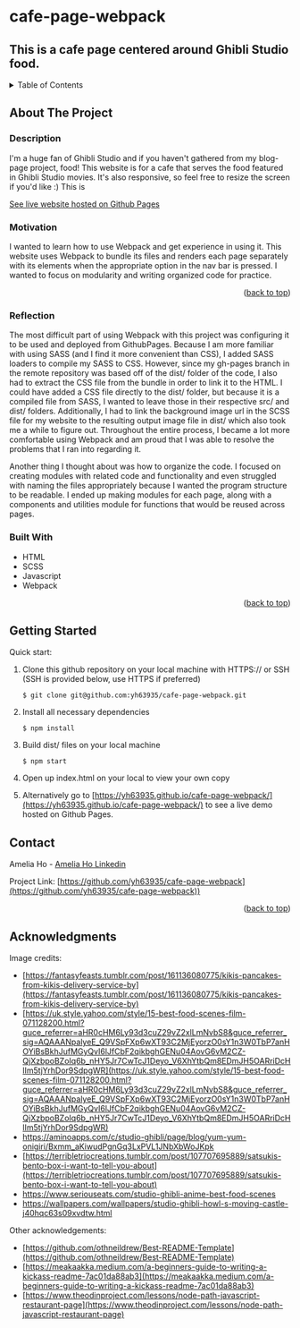 <a name="readme-top"></a>
# cafe-page-webpack
## This is a cafe page centered around Ghibli Studio food. 

<!-- TABLE OF CONTENTS -->
<details>
  <summary>Table of Contents</summary>
  <ol>
    <li>
      <a href="#about-the-project">About The Project</a>
      <ul>
        <li><a href="#motivation">Motivation</a></li>
        <li><a href="#reflection">Reflection</a></li>
        <li><a href="#built-with">Built With</a></li>
      </ul>
    </li>
    <li><a href="#getting-started">Getting Started</a></li>
    <li><a href="#contact">Contact</a></li>
    <li><a href="#acknowledgments">Acknowledgments</a></li>
  </ol>
</details>


<!-- ABOUT THE PROJECT -->
## About The Project

### Description
I'm a huge fan of Ghibli Studio and if you haven't gathered from my blog-page project, food! This website is for a cafe that serves the food featured in Ghibli Studio movies. It's also responsive, so feel free to resize the screen if you'd like :) This is 

[See live website hosted on Github Pages](https://yh63935.github.io/cafe-page-webpack/) 

### Motivation
I wanted to learn how to use Webpack and get experience in using it. This website uses Webpack to bundle its files and renders each page separately with its elements when the appropriate option in the nav bar is pressed. I wanted to focus on modularity and writing organized code for practice. 

<p align="right">(<a href="#readme-top">back to top</a>)</p>

### Reflection
The most difficult part of using Webpack with this project was configuring it to be used and deployed from GithubPages. Because I am more familiar with using SASS (and I find it more convenient than CSS), I added SASS loaders to compile my SASS to CSS. However, since my gh-pages branch in the remote repository was based off of the dist/ folder of the code, I also had to extract the CSS file from the bundle in order to link it to the HTML. I could have added a CSS file directly to the dist/ folder, but because it is a compiled file from SASS, I wanted to leave those in their respective src/ and dist/ folders. Additionally, I had to link the background image url in the SCSS file for my website to the resulting output image file in dist/ which also took me a while to figure out. Throughout the entire process, I became a lot more comfortable using Webpack and am proud that I was able to resolve the problems that I ran into regarding it. 

Another thing I thought about was how to organize the code. I focused on creating modules with related code and functionality and even struggled with naming the files appropriately because I wanted the program structure to be readable. I ended up making modules for each page, along with a components and utilities module for functions that would be reused across pages. 

### Built With

* HTML
* SCSS
* Javascript
* Webpack
<p align="right">(<a href="#readme-top">back to top</a>)</p>

<!-- GETTING STARTED -->
## Getting Started

Quick start:

1. Clone this github repository on your local machine with HTTPS:// or SSH (SSH is provided below, use HTTPS if preferred)

   ```$ git clone git@github.com:yh63935/cafe-page-webpack.git```

2. Install all necessary dependencies

   ```$ npm install```

3. Build dist/ files on your local machine

   ```$ npm start```

4. Open up index.html on your local to view your own copy

5. Alternatively go to [https://yh63935.github.io/cafe-page-webpack/](https://yh63935.github.io/cafe-page-webpack/) to see a live demo hosted on Github Pages.

<!-- CONTACT -->
## Contact

Amelia Ho - [Amelia Ho Linkedin](https://www.linkedin.com/in/ameliahoyp/)

Project Link: [https://github.com/yh63935/cafe-page-webpack](https://github.com/yh63935/cafe-page-webpack))

<p align="right">(<a href="#readme-top">back to top</a>)</p>


<!-- ACKNOWLEDGMENTS -->
## Acknowledgments
Image credits: 

* [https://fantasyfeasts.tumblr.com/post/161136080775/kikis-pancakes-from-kikis-delivery-service-by](https://fantasyfeasts.tumblr.com/post/161136080775/kikis-pancakes-from-kikis-delivery-service-by)
* [https://uk.style.yahoo.com/style/15-best-food-scenes-film-071128200.html?guce_referrer=aHR0cHM6Ly93d3cuZ29vZ2xlLmNvbS8&guce_referrer_sig=AQAAANpalyeE_Q9VSpFXp6wXT93C2MjEyorzO0sY1n3W0TbP7anHOYiBsBkhJufMGyQvI6lJfCbF2qikbghGENu04AovG6vM2CZ-QjXzbpoBZoIq6b_nHY5Jr7CwTcJ1Deyo_V6XhYtbQm8EDmJH5OARriDcHlIm5tjYrhDor9SdpgWR](https://uk.style.yahoo.com/style/15-best-food-scenes-film-071128200.html?guce_referrer=aHR0cHM6Ly93d3cuZ29vZ2xlLmNvbS8&guce_referrer_sig=AQAAANpalyeE_Q9VSpFXp6wXT93C2MjEyorzO0sY1n3W0TbP7anHOYiBsBkhJufMGyQvI6lJfCbF2qikbghGENu04AovG6vM2CZ-QjXzbpoBZoIq6b_nHY5Jr7CwTcJ1Deyo_V6XhYtbQm8EDmJH5OARriDcHlIm5tjYrhDor9SdpgWR)
* [https://aminoapps.com/c/studio-ghibli/page/blog/yum-yum-onigiri/Bxmm_aKiwudPgnGq3LxPVL1JNbXbWoJKpk
](https://aminoapps.com/c/studio-ghibli/page/blog/yum-yum-onigiri/Bxmm_aKiwudPgnGq3LxPVL1JNbXbWoJKpk
)
* [https://terribletriocreations.tumblr.com/post/107707695889/satsukis-bento-box-i-want-to-tell-you-about](https://terribletriocreations.tumblr.com/post/107707695889/satsukis-bento-box-i-want-to-tell-you-about)
* [https://www.seriouseats.com/studio-ghibli-anime-best-food-scenes
](https://www.seriouseats.com/studio-ghibli-anime-best-food-scenes
)
* [https://wallpapers.com/wallpapers/studio-ghibli-howl-s-moving-castle-j40hqc63s09xvdtw.html
](https://wallpapers.com/wallpapers/studio-ghibli-howl-s-moving-castle-j40hqc63s09xvdtw.html
)


Other acknowledgements:
* [https://github.com/othneildrew/Best-README-Template](https://github.com/othneildrew/Best-README-Template)
* [https://meakaakka.medium.com/a-beginners-guide-to-writing-a-kickass-readme-7ac01da88ab3](https://meakaakka.medium.com/a-beginners-guide-to-writing-a-kickass-readme-7ac01da88ab3)
* [https://www.theodinproject.com/lessons/node-path-javascript-restaurant-page](https://www.theodinproject.com/lessons/node-path-javascript-restaurant-page)








